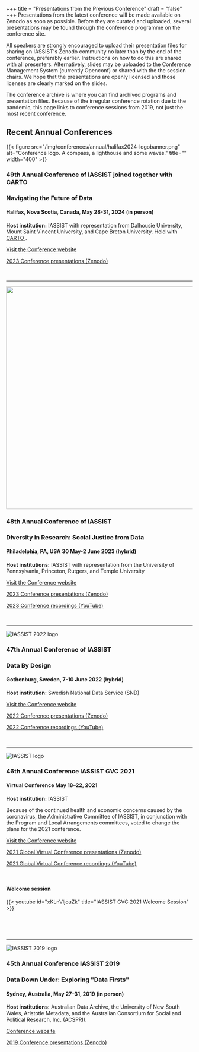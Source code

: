 +++
title = "Presentations from the Previous Conference"
draft = "false"
+++
Presentations from the latest conference will be made available on Zenodo as soon as possible. Before they are curated and uploaded, several presentations may be found through the conference programme on the conference site. 

All speakers are strongly encouraged to upload their presentation files for sharing on IASSIST's Zenodo community no later than by the end of the conference, preferably earlier. Instructions on how to do this are shared with all presenters. Alternatively, slides may be uploaded to the Conference Management System (currently Openconf) or shared with the the session chairs. We hope that the presentations are openly licensed and those licenses are clearly marked on the slides.

The conference archive is where you can find archived programs and presentation files. Because of the irregular conference rotation due to the pandemic, this page links to conference sessions from 2019, not just the most recent conference.

## Recent Annual Conferences

{{< figure src="/img/conferences/annual/halifax2024-logobanner.png" alt="Conference logo. A compass, a lighthouse and some waves." title="" width="400" >}}

### 49th Annual Conference of IASSIST joined together with CARTO

### Navigating the Future of Data

#### Halifax, Nova Scotia, Canada, May 28-31, 2024 (in person)

**Host institution:** IASSIST with representation from Dalhousie University, Mount Saint Vincent University, and Cape Breton University.
Held with [CARTO <span class="fas fa-external-link-alt"></span>](https://acmla-acacc.ca/) .

<a class="btn btn-template-main" href="/conferences/iassist2024/" target="">Visit the Conference website</a>

<a class="btn btn-template-main" href="https://zenodo.org/communities/iassist-2024/search?page=1&size=20&sort=conference_session" target="_blank">2023 Conference presentations (Zenodo) <span class="fas fa-external-link-alt"></span></a>

<p>&nbsp;</p>

----
<img src="/img/conferences/annual/Philadelphia_skyline_from_South_Street_Bridge_January_2020.jpg" alt="" style="width:600px;"/>

### 48th Annual Conference of IASSIST

###  Diversity in Research: Social Justice from Data 

#### Philadelphia, PA, USA 30 May-2 June 2023 (hybrid)

**Host institutions:**  IASSIST with representation from the University of Pennsylvania, Princeton, Rutgers, and Temple University

<a class="btn btn-template-main" href="/conferences/iassist2023/" target="">Visit the Conference website</a>

<a class="btn btn-template-main" href="https://zenodo.org/communities/iassist-2023/search?page=1&size=20&sort=conference_session" target="_blank">2023 Conference presentations (Zenodo) <span class="fas fa-external-link-alt"></span></a>

<a class="btn btn-template-main" href="https://www.youtube.com/playlist?list=PLD9Y_M_A24iQQvMDpkvgUXjVATenI1YM_" target="_blank">2023 Conference recordings (YouTube) <span class="fas fa-external-link-alt"></span></a>

<p>&nbsp;</p>

----
![IASSIST 2022 logo](/img/conferences/iassist-logo-2022.jpg "")

### 47th Annual Conference of IASSIST

### Data By Design

#### Gothenburg, Sweden, 7-10 June 2022 (hybrid)

**Host institution:** Swedish National Data Service (SND)

<a class="btn btn-template-main" href="https://iassist2022.org/" target="_blank">Visit the Conference website <span class="fas fa-external-link-alt"></span></a>

<a class="btn btn-template-main" href="https://zenodo.org/communities/iassist-2022/search?page=1&size=20&sort=conference_session" target="_blank">2022 Conference presentations (Zenodo) <span class="fas fa-external-link-alt"></span></a>

<a class="btn btn-template-main" href="https://www.youtube.com/playlist?list=PLD9Y_M_A24iSmUFsNkyevdZSSqF2AKjSA" target="_blank">2022 Conference recordings (YouTube) <span class="fas fa-external-link-alt"></span></a>

<p>&nbsp;</p>

----

![IASSIST logo](/img/blog/iassist_logo_wordmark-no-wordmark-borders-gs-256.png "")

### 46th Annual Conference IASSIST GVC 2021

#### Virtual Conference May 18–22, 2021

**Host institution:** IASSIST

Because of the continued health and economic concerns caused by the coronavirus, the Administrative Committee of IASSIST, in conjunction with the Program and Local Arrangements committees, voted to change the plans for the 2021 conference.

<a class="btn btn-template-main" href="/conferences/iassist-virtual-2021/">Visit the Conference website</a>

<a class="btn btn-template-main" href="https://zenodo.org/communities/iassist-2021/search?page=1&size=20&sort=conference_session" target="_blank">2021 Global Virtual Conference presentations (Zenodo)<span class="fas fa-external-link-alt"></span></a>

<a class="btn btn-template-main" href="https://www.youtube.com/playlist?list=PLD9Y_M_A24iTOicD7VY1rtgxieLG9iLVc" target="_blank">2021 Global Virtual Conference recordings (YouTube)<span class="fas fa-external-link-alt"></span></a>

<p>&nbsp;</p>

#### Welcome session

<div style="max-width:600px;">
{{< youtube id="xKLnVljouZk" title="IASSIST GVC 2021 Welcome Session" >}}
</div>

<p>&nbsp;</p>
<p>&nbsp;</p>

----

![IASSIST 2019 logo](/img/conferences/iassist2019logo.png "")

### 45th Annual Conference IASSIST 2019

### Data Down Under: Exploring "Data Firsts"

#### Sydney, Australia, May 27–31, 2019 (in person)

**Host institutions:** Australian Data Archive, the University of New South Wales, Aristotle Metadata, and the Australian Consortium for Social and Political Research, Inc. (ACSPRI).

<a class="btn btn-template-main" href="https://www.iassist2019.org/2018/09/11/welcome/" target="_blank">Conference website</a>

<a class="btn btn-template-main" href="https://zenodo.org/communities/iassist-2019/search?page=1&size=20&sort=conference_session" target="_blank">2019 Conference presentations (Zenodo)</a>

<br />
<br />